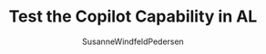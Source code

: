 ---
title: Test the Copilot Capability in AL
description: Test your integration of Azure OpenAI Service through the AI module of Business Central.
author: SusanneWindfeldPedersen
ms.author: solsen
ms.topic: concept-article
ms.date: 05/01/2025
ms.collection:
  - get-started
  - bap-ai-copilot
ms.reviewer: solsen
---